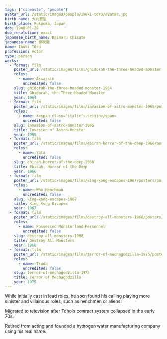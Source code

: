 ```yaml
---
tags: ["cineaste", "people"]
avatar_url: /static/images/people/ibuki-toru/avatar.jpg
birth_name: 大丸智里
birth_place: Fukuoka, Japan
dob: 1940-01-28
dob_resolution: exact
japanese_birth_name: Daimaru Chisato
japanese_name: 伊吹徹
name: Ibuki Tôru
profession: Actor
type: person
works:
  - format: film
    poster_url: /static/images/films/ghidorah-the-three-headed-monster-1964/posters/poster.jpg
    roles:
      - name: Assassin
        uncredited: false
    slug: ghidorah-the-three-headed-monster-1964
    title: Ghidorah, the Three-Headed Monster
    year: 1964
  - format: film
    poster_url: /static/images/films/invasion-of-astro-monster-1965/posters/poster.jpg
    roles:
      - name: X<span class="italic">-seijin</span>
        uncredited: false
    slug: invasion-of-astro-monster-1965
    title: Invasion of Astro-Monster
    year: 1965
  - format: film
    poster_url: /static/images/films/ebirah-horror-of-the-deep-1966/posters/poster.jpg
    roles:
      - name: Yata
        uncredited: false
    slug: ebirah-horror-of-the-deep-1966
    title: Ebirah, Horror of the Deep
    year: 1966
  - format: film
    poster_url: /static/images/films/king-kong-escapes-1967/posters/poster.jpg
    roles:
      - name: Who Henchman
        uncredited: false
    slug: king-kong-escapes-1967
    title: King Kong Escapes
    year: 1967
  - format: film
    poster_url: /static/images/films/destroy-all-monsters-1968/posters/poster.jpg
    roles:
      - name: Possessed Monsterland Personnel
        uncredited: false
    slug: destroy-all-monsters-1968
    title: Destroy All Monsters
    year: 1968
  - format: film
    poster_url: /static/images/films/terror-of-mechagodzilla-1975/posters/poster.jpg
    roles:
      - name: Tsuda
        uncredited: false
    slug: terror-of-mechagodzilla-1975
    title: Terror of Mechagodzilla
    year: 1975
---
```


While initially cast in lead roles, he soon found his calling playing more
sinister and villainous roles, such as henchmen or aliens.

Migrated to television after Toho's contract system collapsed in the early 70s.

Retired from acting and founded a hydrogen water manufacturing company using his
real name.

